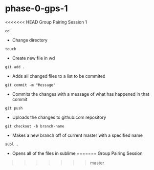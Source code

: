 # phase-0-gps-1
<<<<<<< HEAD
Group Pairing Session 1
```
cd
```
- Change directory

```
touch
```
- Create new file in wd

```
git add .
```
- Adds all changed files to a list to be commited

```
git commit -m "Message"
```
- Commits the changes with a message of what has happened in that commit

```
git push
```
- Uploads the changes to github.com repository

```
git checkout -b branch-name
```
- Makes a new branch off of current master with a specified name

```
subl .
```
- Opens all of the files in sublime
=======
Group Pairing Session
>>>>>>> master
